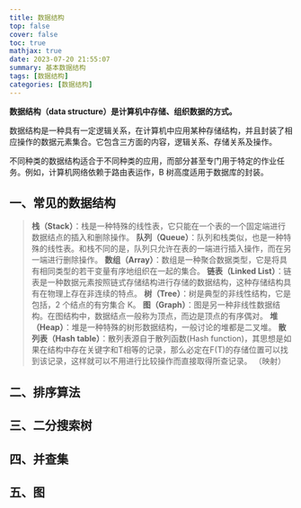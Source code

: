 ```yaml
---
title: 数据结构
top: false
cover: false
toc: true
mathjax: true
date: 2023-07-20 21:55:07
summary: 基本数据结构
tags: [数据结构]
categories: [数据结构]
---
```


**数据结构（data structure）是计算机中存储、组织数据的方式。**

数据结构是一种具有一定逻辑关系，在计算机中应用某种存储结构，并且封装了相应操作的数据元素集合。它包含三方面的内容，逻辑关系、存储关系及操作。

不同种类的数据结构适合于不同种类的应用，而部分甚至专门用于特定的作业任务。例如，计算机网络依赖于路由表运作，B 树高度适用于数据库的封装。
## 一、常见的数据结构
>**栈（Stack）**：栈是一种特殊的线性表，它只能在一个表的一个固定端进行数据结点的插入和删除操作。
**队列（Queue）**：队列和栈类似，也是一种特殊的线性表。和栈不同的是，队列只允许在表的一端进行插入操作，而在另一端进行删除操作。
**数组（Array）**：数组是一种聚合数据类型，它是将具有相同类型的若干变量有序地组织在一起的集合。
**链表（Linked List）**：链表是一种数据元素按照链式存储结构进行存储的数据结构，这种存储结构具有在物理上存在非连续的特点。
**树（Tree）**：树是典型的非线性结构，它是包括，2 个结点的有穷集合 K。
**图（Graph）**：图是另一种非线性数据结构。在图结构中，数据结点一般称为顶点，而边是顶点的有序偶对。
**堆（Heap）**：堆是一种特殊的树形数据结构，一般讨论的堆都是二叉堆。
**散列表（Hash table）**：散列表源自于散列函数(Hash function)，其思想是如果在结构中存在关键字和T相等的记录，那么必定在F(T)的存储位置可以找到该记录，这样就可以不用进行比较操作而直接取得所查记录。  （映射）

## 二、排序算法

## 三、二分搜索树

## 四、并查集

## 五、图

